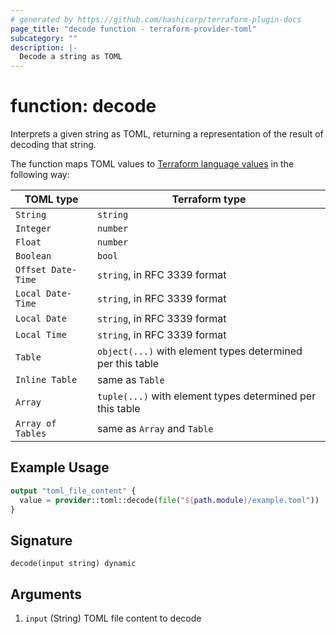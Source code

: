 ```yaml
---
# generated by https://github.com/hashicorp/terraform-plugin-docs
page_title: "decode function - terraform-provider-toml"
subcategory: ""
description: |-
  Decode a string as TOML
---
```


# function: decode

Interprets a given string as TOML, returning a representation of the 
result of decoding that string.

The function maps TOML values to [Terraform language values](https://developer.hashicorp.com/terraform/language/expressions/types)
in the following way:

| TOML type          | Terraform type                                             |
|--------------------|------------------------------------------------------------|
| `String`           | `string`                                                   |
| `Integer`          | `number`                                                   |
| `Float`            | `number`                                                   |
| `Boolean`          | `bool`                                                     |
| `Offset Date-Time` | `string`, in RFC 3339 format                               |
| `Local Date-Time`  | `string`, in RFC 3339 format                               |
| `Local Date`       | `string`, in RFC 3339 format                               |
| `Local Time`       | `string`, in RFC 3339 format                               |
| `Table`            | `object(...)` with element types determined per this table |
| `Inline Table`     | same as `Table`                                            |
| `Array`            | `tuple(...)` with element types determined per this table  |
| `Array of Tables`  | same as `Array` and `Table`                                |

## Example Usage

```terraform
output "toml_file_content" {
  value = provider::toml::decode(file("${path.module}/example.toml"))
}
```

## Signature

<!-- signature generated by tfplugindocs -->
```text
decode(input string) dynamic
```

## Arguments

<!-- arguments generated by tfplugindocs -->
1. `input` (String) TOML file content to decode

